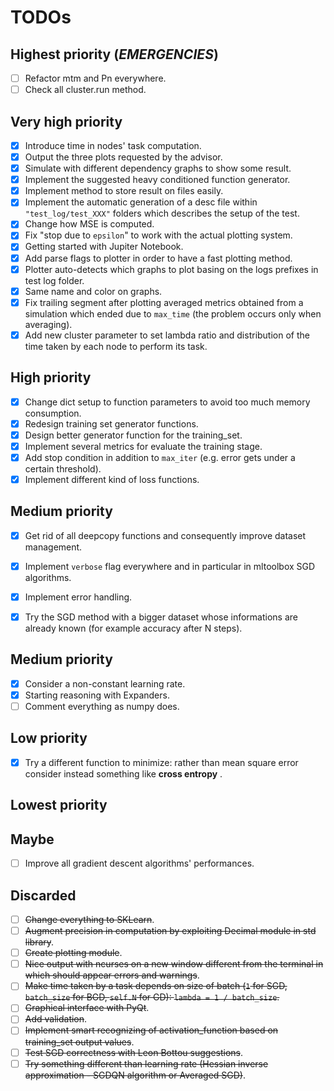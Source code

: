 # TODOs

## Highest priority (_EMERGENCIES_)
- [ ] Refactor mtm and Pn everywhere.
- [ ] Check all cluster.run method.

## Very high priority
- [x] Introduce time in nodes' task computation.
- [x] Output the three plots requested by the advisor.
- [x] Simulate with different dependency graphs to show some result.
- [x] Implement the suggested heavy conditioned function generator.
- [x] Implement method to store result on files easily.
- [x] Implement the automatic generation of a desc file within `"test_log/test_XXX"` folders which describes the setup of the test.
- [x] Change how MSE is computed.
- [x] Fix "stop due to `epsilon`" to work with the actual plotting system.
- [x] Getting started with Jupiter Notebook.
- [x] Add parse flags to plotter in order to have a fast plotting method.
- [x] Plotter auto-detects which graphs to plot basing on the logs prefixes in test log folder.
- [x] Same name and color on graphs.
- [x] Fix trailing segment after plotting averaged metrics obtained from a simulation which ended due to `max_time` (the problem occurs only when averaging).  
- [x] Add new cluster parameter to set lambda ratio and distribution of the time taken by each node to perform its task. 

## High priority
- [x] Change dict setup to function parameters to avoid too much memory consumption.
- [x] Redesign training set generator functions.
- [x] Design better generator function for the training_set.
- [x] Implement several metrics for evaluate the training stage.
- [x] Add stop condition in addition to `max_iter` (e.g. error gets under a certain threshold).
- [x] Implement different kind of loss functions.

## Medium priority
- [x] Get rid of all deepcopy functions and consequently improve dataset management.
- [x] Implement `verbose` flag everywhere and in particular in mltoolbox SGD algorithms.
- [x] Implement error handling.
- [x] Try the SGD method with a bigger dataset whose informations are already known (for example accuracy after N steps).


## Medium priority 
- [x] Consider a non-constant learning rate.
- [x] Starting reasoning with Expanders.
- [ ] Comment everything as numpy does.

## Low priority
- [x] Try a different function to minimize: rather than mean square error consider instead something like **cross entropy** .

## Lowest priority

## Maybe
- [ ] Improve all gradient descent algorithms' performances.

## Discarded
- [ ] ~~Change everything to SKLearn~~.
- [ ] ~~Augment precision in computation by exploiting Decimal module in std library~~.
- [ ] ~~Create plotting module~~.
- [ ] ~~Nice output with ncurses on a new window different from the terminal in which should appear errors and warnings~~.
- [ ] ~~Make time taken by a task depends on size of batch (`1` for SGD, `batch_size` for BGD, `self.N` for GD): `lambda = 1 / batch_size`.~~
- [ ] ~~Graphical interface with PyQt~~.
- [ ] ~~Add validation~~.
- [ ] ~~Implement smart recognizing of activation_function based on training_set output values~~.
- [ ] ~~Test SGD correctness with Leon Bottou suggestions~~.
- [ ] ~~Try something different than learning rate (Hessian inverse approximation - SGDQN algorithm or Averaged SGD)~~.